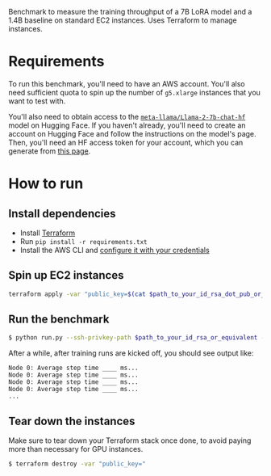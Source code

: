 Benchmark to measure the training throughput of a 7B LoRA model and a 1.4B baseline on standard EC2 instances. Uses Terraform to manage instances.

# Requirements

To run this benchmark, you'll need to have an AWS account. You'll also need sufficient quota to spin up the number of `g5.xlarge` instances that you want to test with.

You'll also need to obtain access to the [`meta-llama/Llama-2-7b-chat-hf`](https://huggingface.co/meta-llama/Llama-2-7b-chat-hf) model on Hugging Face. If you haven't already, you'll need to create an account on Hugging Face and follow the instructions on the model's page. Then, you'll need an HF access token for your account, which you can generate from [this page](https://huggingface.co/settings/tokens).

# How to run

## Install dependencies

- Install [Terraform](https://developer.hashicorp.com/terraform/tutorials/aws-get-started/install-cli)
- Run `pip install -r requirements.txt`
- Install the AWS CLI and [configure it with your credentials](https://docs.aws.amazon.com/cli/latest/userguide/cli-chap-configure.html)

## Spin up EC2 instances

```bash
terraform apply -var "public_key=$(cat $path_to_your_id_rsa_dot_pub_or_equivalent)"
```

## Run the benchmark

```bash
$ python run.py --ssh-privkey-path $path_to_your_id_rsa_or_equivalent --hf-auth-token $your_hf_auth_token
```

After a while, after training runs are kicked off, you should see output like:

```
Node 0: Average step time ____ ms...
Node 0: Average step time ____ ms...
Node 0: Average step time ____ ms...
Node 0: Average step time ____ ms...
...
```

## Tear down the instances

Make sure to tear down your Terraform stack once done, to avoid paying more than necessary for GPU instances.

```bash
$ terraform destroy -var "public_key="
```
